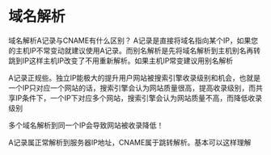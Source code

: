 # 域名解析

域名解析A记录与CNAME有什么区别？
A记录是直接将域名指向某个IP，如果您的主机IP不常变动就建议使用A记录。而别名解析是先将域名解析到主机别名再转跳到IP这样主机IP改变了不用重新解析。如果主机IP常变建议用别名解析

A记录正规些。独立IP能极大的提升用户网站被搜索引擎收录级别和机会，也就是一个IP只对应一个网站的话，搜索引擎会认为网站质量很高，提高收录级别，而共享IP条件下，一个IP下对应多个网站，搜索引擎会认为网站质量不高，而降低收录级别

多个域名解析到同一个IP会导致网站被收录降低！



A记录属正常解析到服务器IP地址，CNAME属于跳转解析。基本可以这样理解